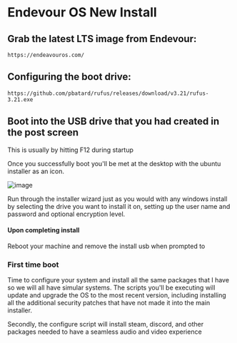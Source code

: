 # Endevour OS New Install
## Grab the latest LTS image from Endevour:
	https://endeavouros.com/


## Configuring the boot drive:
	https://github.com/pbatard/rufus/releases/download/v3.21/rufus-3.21.exe
	



## Boot into the USB drive that you had created in the post screen

This is usually by hitting F12 during startup

Once you successfully boot you'll be met at the desktop with the ubuntu installer as an icon. 

![image](https://github.com/DafDandy/ubuntu_new_install/assets/102477185/6fd23204-3c50-4aa5-b2fa-62571d89c924)

Run through the installer wizard just as you would with any windows install by selecting the drive you want to install it on, setting up the user name and password and optional encryption level.

#### Upon completing install

Reboot your machine and remove the install usb when prompted to



### First time boot

Time to configure your system and install all the same packages that I have so we will all have simular systems. The scripts you'll be executing will update and upgrade the OS to the most recent version, including installing all the additional security patches that have not made it into the main installer.

Secondly, the configure script will install steam, discord, and other packages needed to have a seamless audio and video experience
